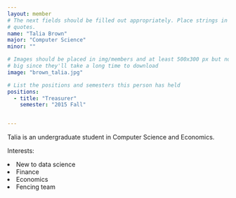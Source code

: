 ```yaml
---
layout: member
# The next fields should be filled out appropriately. Place strings in double 
# quotes.
name: "Talia Brown"
major: "Computer Science"
minor: ""

# Images should be placed in img/members and at least 500x300 px but not too
# big since they'll take a long time to download
image: "brown_talia.jpg"

# List the positions and semesters this person has held
positions:
  - title: "Treasurer"
    semester: "2015 Fall"


---
```

Talia is an undergraduate student in Computer Science and Economics.

Interests: 
<li>New to data science</li>
<li>Finance</li>
<li>Economics</li>
<li>Fencing team</li>
